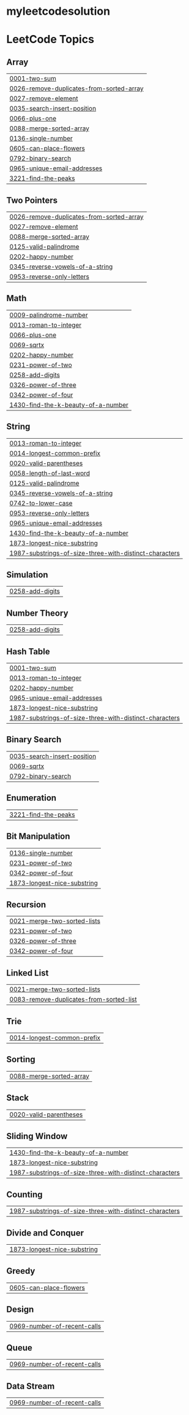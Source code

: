 # myleetcodesolution
<!---LeetCode Topics Start-->
# LeetCode Topics
## Array
|  |
| ------- |
| [0001-two-sum](https://github.com/NuhaminBaye/myleetcodesolution/tree/master/0001-two-sum) |
| [0026-remove-duplicates-from-sorted-array](https://github.com/NuhaminBaye/myleetcodesolution/tree/master/0026-remove-duplicates-from-sorted-array) |
| [0027-remove-element](https://github.com/NuhaminBaye/myleetcodesolution/tree/master/0027-remove-element) |
| [0035-search-insert-position](https://github.com/NuhaminBaye/myleetcodesolution/tree/master/0035-search-insert-position) |
| [0066-plus-one](https://github.com/NuhaminBaye/myleetcodesolution/tree/master/0066-plus-one) |
| [0088-merge-sorted-array](https://github.com/NuhaminBaye/myleetcodesolution/tree/master/0088-merge-sorted-array) |
| [0136-single-number](https://github.com/NuhaminBaye/myleetcodesolution/tree/master/0136-single-number) |
| [0605-can-place-flowers](https://github.com/NuhaminBaye/myleetcodesolution/tree/master/0605-can-place-flowers) |
| [0792-binary-search](https://github.com/NuhaminBaye/myleetcodesolution/tree/master/0792-binary-search) |
| [0965-unique-email-addresses](https://github.com/NuhaminBaye/myleetcodesolution/tree/master/0965-unique-email-addresses) |
| [3221-find-the-peaks](https://github.com/NuhaminBaye/myleetcodesolution/tree/master/3221-find-the-peaks) |
## Two Pointers
|  |
| ------- |
| [0026-remove-duplicates-from-sorted-array](https://github.com/NuhaminBaye/myleetcodesolution/tree/master/0026-remove-duplicates-from-sorted-array) |
| [0027-remove-element](https://github.com/NuhaminBaye/myleetcodesolution/tree/master/0027-remove-element) |
| [0088-merge-sorted-array](https://github.com/NuhaminBaye/myleetcodesolution/tree/master/0088-merge-sorted-array) |
| [0125-valid-palindrome](https://github.com/NuhaminBaye/myleetcodesolution/tree/master/0125-valid-palindrome) |
| [0202-happy-number](https://github.com/NuhaminBaye/myleetcodesolution/tree/master/0202-happy-number) |
| [0345-reverse-vowels-of-a-string](https://github.com/NuhaminBaye/myleetcodesolution/tree/master/0345-reverse-vowels-of-a-string) |
| [0953-reverse-only-letters](https://github.com/NuhaminBaye/myleetcodesolution/tree/master/0953-reverse-only-letters) |
## Math
|  |
| ------- |
| [0009-palindrome-number](https://github.com/NuhaminBaye/myleetcodesolution/tree/master/0009-palindrome-number) |
| [0013-roman-to-integer](https://github.com/NuhaminBaye/myleetcodesolution/tree/master/0013-roman-to-integer) |
| [0066-plus-one](https://github.com/NuhaminBaye/myleetcodesolution/tree/master/0066-plus-one) |
| [0069-sqrtx](https://github.com/NuhaminBaye/myleetcodesolution/tree/master/0069-sqrtx) |
| [0202-happy-number](https://github.com/NuhaminBaye/myleetcodesolution/tree/master/0202-happy-number) |
| [0231-power-of-two](https://github.com/NuhaminBaye/myleetcodesolution/tree/master/0231-power-of-two) |
| [0258-add-digits](https://github.com/NuhaminBaye/myleetcodesolution/tree/master/0258-add-digits) |
| [0326-power-of-three](https://github.com/NuhaminBaye/myleetcodesolution/tree/master/0326-power-of-three) |
| [0342-power-of-four](https://github.com/NuhaminBaye/myleetcodesolution/tree/master/0342-power-of-four) |
| [1430-find-the-k-beauty-of-a-number](https://github.com/NuhaminBaye/myleetcodesolution/tree/master/1430-find-the-k-beauty-of-a-number) |
## String
|  |
| ------- |
| [0013-roman-to-integer](https://github.com/NuhaminBaye/myleetcodesolution/tree/master/0013-roman-to-integer) |
| [0014-longest-common-prefix](https://github.com/NuhaminBaye/myleetcodesolution/tree/master/0014-longest-common-prefix) |
| [0020-valid-parentheses](https://github.com/NuhaminBaye/myleetcodesolution/tree/master/0020-valid-parentheses) |
| [0058-length-of-last-word](https://github.com/NuhaminBaye/myleetcodesolution/tree/master/0058-length-of-last-word) |
| [0125-valid-palindrome](https://github.com/NuhaminBaye/myleetcodesolution/tree/master/0125-valid-palindrome) |
| [0345-reverse-vowels-of-a-string](https://github.com/NuhaminBaye/myleetcodesolution/tree/master/0345-reverse-vowels-of-a-string) |
| [0742-to-lower-case](https://github.com/NuhaminBaye/myleetcodesolution/tree/master/0742-to-lower-case) |
| [0953-reverse-only-letters](https://github.com/NuhaminBaye/myleetcodesolution/tree/master/0953-reverse-only-letters) |
| [0965-unique-email-addresses](https://github.com/NuhaminBaye/myleetcodesolution/tree/master/0965-unique-email-addresses) |
| [1430-find-the-k-beauty-of-a-number](https://github.com/NuhaminBaye/myleetcodesolution/tree/master/1430-find-the-k-beauty-of-a-number) |
| [1873-longest-nice-substring](https://github.com/NuhaminBaye/myleetcodesolution/tree/master/1873-longest-nice-substring) |
| [1987-substrings-of-size-three-with-distinct-characters](https://github.com/NuhaminBaye/myleetcodesolution/tree/master/1987-substrings-of-size-three-with-distinct-characters) |
## Simulation
|  |
| ------- |
| [0258-add-digits](https://github.com/NuhaminBaye/myleetcodesolution/tree/master/0258-add-digits) |
## Number Theory
|  |
| ------- |
| [0258-add-digits](https://github.com/NuhaminBaye/myleetcodesolution/tree/master/0258-add-digits) |
## Hash Table
|  |
| ------- |
| [0001-two-sum](https://github.com/NuhaminBaye/myleetcodesolution/tree/master/0001-two-sum) |
| [0013-roman-to-integer](https://github.com/NuhaminBaye/myleetcodesolution/tree/master/0013-roman-to-integer) |
| [0202-happy-number](https://github.com/NuhaminBaye/myleetcodesolution/tree/master/0202-happy-number) |
| [0965-unique-email-addresses](https://github.com/NuhaminBaye/myleetcodesolution/tree/master/0965-unique-email-addresses) |
| [1873-longest-nice-substring](https://github.com/NuhaminBaye/myleetcodesolution/tree/master/1873-longest-nice-substring) |
| [1987-substrings-of-size-three-with-distinct-characters](https://github.com/NuhaminBaye/myleetcodesolution/tree/master/1987-substrings-of-size-three-with-distinct-characters) |
## Binary Search
|  |
| ------- |
| [0035-search-insert-position](https://github.com/NuhaminBaye/myleetcodesolution/tree/master/0035-search-insert-position) |
| [0069-sqrtx](https://github.com/NuhaminBaye/myleetcodesolution/tree/master/0069-sqrtx) |
| [0792-binary-search](https://github.com/NuhaminBaye/myleetcodesolution/tree/master/0792-binary-search) |
## Enumeration
|  |
| ------- |
| [3221-find-the-peaks](https://github.com/NuhaminBaye/myleetcodesolution/tree/master/3221-find-the-peaks) |
## Bit Manipulation
|  |
| ------- |
| [0136-single-number](https://github.com/NuhaminBaye/myleetcodesolution/tree/master/0136-single-number) |
| [0231-power-of-two](https://github.com/NuhaminBaye/myleetcodesolution/tree/master/0231-power-of-two) |
| [0342-power-of-four](https://github.com/NuhaminBaye/myleetcodesolution/tree/master/0342-power-of-four) |
| [1873-longest-nice-substring](https://github.com/NuhaminBaye/myleetcodesolution/tree/master/1873-longest-nice-substring) |
## Recursion
|  |
| ------- |
| [0021-merge-two-sorted-lists](https://github.com/NuhaminBaye/myleetcodesolution/tree/master/0021-merge-two-sorted-lists) |
| [0231-power-of-two](https://github.com/NuhaminBaye/myleetcodesolution/tree/master/0231-power-of-two) |
| [0326-power-of-three](https://github.com/NuhaminBaye/myleetcodesolution/tree/master/0326-power-of-three) |
| [0342-power-of-four](https://github.com/NuhaminBaye/myleetcodesolution/tree/master/0342-power-of-four) |
## Linked List
|  |
| ------- |
| [0021-merge-two-sorted-lists](https://github.com/NuhaminBaye/myleetcodesolution/tree/master/0021-merge-two-sorted-lists) |
| [0083-remove-duplicates-from-sorted-list](https://github.com/NuhaminBaye/myleetcodesolution/tree/master/0083-remove-duplicates-from-sorted-list) |
## Trie
|  |
| ------- |
| [0014-longest-common-prefix](https://github.com/NuhaminBaye/myleetcodesolution/tree/master/0014-longest-common-prefix) |
## Sorting
|  |
| ------- |
| [0088-merge-sorted-array](https://github.com/NuhaminBaye/myleetcodesolution/tree/master/0088-merge-sorted-array) |
## Stack
|  |
| ------- |
| [0020-valid-parentheses](https://github.com/NuhaminBaye/myleetcodesolution/tree/master/0020-valid-parentheses) |
## Sliding Window
|  |
| ------- |
| [1430-find-the-k-beauty-of-a-number](https://github.com/NuhaminBaye/myleetcodesolution/tree/master/1430-find-the-k-beauty-of-a-number) |
| [1873-longest-nice-substring](https://github.com/NuhaminBaye/myleetcodesolution/tree/master/1873-longest-nice-substring) |
| [1987-substrings-of-size-three-with-distinct-characters](https://github.com/NuhaminBaye/myleetcodesolution/tree/master/1987-substrings-of-size-three-with-distinct-characters) |
## Counting
|  |
| ------- |
| [1987-substrings-of-size-three-with-distinct-characters](https://github.com/NuhaminBaye/myleetcodesolution/tree/master/1987-substrings-of-size-three-with-distinct-characters) |
## Divide and Conquer
|  |
| ------- |
| [1873-longest-nice-substring](https://github.com/NuhaminBaye/myleetcodesolution/tree/master/1873-longest-nice-substring) |
## Greedy
|  |
| ------- |
| [0605-can-place-flowers](https://github.com/NuhaminBaye/myleetcodesolution/tree/master/0605-can-place-flowers) |
## Design
|  |
| ------- |
| [0969-number-of-recent-calls](https://github.com/NuhaminBaye/myleetcodesolution/tree/master/0969-number-of-recent-calls) |
## Queue
|  |
| ------- |
| [0969-number-of-recent-calls](https://github.com/NuhaminBaye/myleetcodesolution/tree/master/0969-number-of-recent-calls) |
## Data Stream
|  |
| ------- |
| [0969-number-of-recent-calls](https://github.com/NuhaminBaye/myleetcodesolution/tree/master/0969-number-of-recent-calls) |
<!---LeetCode Topics End-->